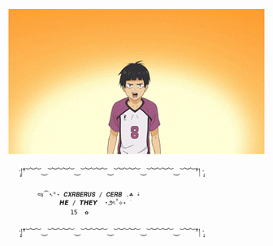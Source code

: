 ![image](https://github.com/cxrberus/cxrberus/blob/1bf2c46f40bebc18e86580b9fbaa009c665df875/eb3ea4d4eb2bf064b2c995aab0ea823f.gif)

⠀⠀·̩͙།† ͝ ︶ ͝ ⏝ ͝ ︶ ͝  ︶ ͝ ⏝ ͝ ︶ ͝  ︶ ͝ ⏝ ͝ ︶ ͝  ︶ ͝ ⏝ ͝ ︶ ͝  ︶ ͝ ⏝ ͝ ︶ ͝ †། ·̩͙

            જ⁀➴°⋆ 𝘾𝙓𝙍𝘽𝙀𝙍𝙐𝙎 / 𝘾𝙀𝙍𝘽 .☘︎ ݁˖ 
                  𝙃𝙀 / 𝙏𝙃𝙀𝙔  ⋆౨ৎ˚⟡˖ ࣪
                     15  ✿
                     
⠀⠀·̩͙།† ͝ ︶ ͝ ⏝ ͝ ︶ ͝  ︶ ͝ ⏝ ͝ ︶ ͝  ︶ ͝ ⏝ ͝ ︶ ͝  ︶ ͝ ⏝ ͝ ︶ ͝  ︶ ͝ ⏝ ͝ ︶ ͝ †། ·̩͙

         
         
  
                  
 
